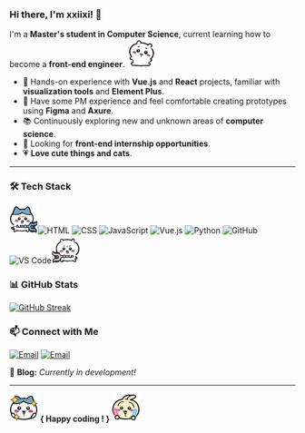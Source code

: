 ### Hi there, I'm xxiixi! 👋 

I'm a **Master's student in Computer Science**, current learning how to become a **front-end engineer**. <img src="assets/yiji_lay.GIF" width="50">

- 🎯 Hands-on experience with **Vue.js** and **React** projects, familiar with **visualization tools** and **Element Plus**.
- 🎨 Have some PM experience and feel comfortable creating prototypes using **Figma** and **Axure**.
- 📚 Continuously exploring new and unknown areas of **computer science**.
- 🔎 Looking for **front-end internship opportunities**.
- 💗 **Love cute things and cats**.

---

### 🛠️ Tech Stack

<img src="assets/8_fight.GIF" width="50">![HTML](https://img.shields.io/badge/-HTML5-E34F26?style=flat&logo=html5&logoColor=white)
![CSS](https://img.shields.io/badge/-CSS3-1572B6?style=flat&logo=css3&logoColor=white)
![JavaScript](https://img.shields.io/badge/-JavaScript-F7DF1E?style=flat&logo=javascript&logoColor=black)
![Vue.js](https://img.shields.io/badge/-Vue.js-42b883?style=flat&logo=vue.js&logoColor=white)
![Python](https://img.shields.io/badge/-Python-3776AB?style=flat&logo=python&logoColor=white)
![GitHub](https://img.shields.io/badge/-GitHub-181717?style=flat&logo=github&logoColor=white)
![VS Code](https://img.shields.io/badge/-VS%20Code-007ACC?style=flat&logo=visual-studio-code&logoColor=white)<img src="assets/yiji_fight.GIF" width="50">

### 📊 GitHub Stats
[![GitHub Streak](https://github-readme-streak-stats.herokuapp.com?user=xxiixi&theme=ocean-gradient&hide_border=true&border_radius=10&card_width=585&card_height=185)](https://git.io/streak-stats)

### 📫 Connect with Me
[![Email](https://img.shields.io/badge/-Edu%20Email-4285F4?style=flat&logo=googlescholar&logoColor=white)](mailto:xwang3234@garech.edu)
[![Email](https://img.shields.io/badge/-Personal%20Email-D14836?style=flat&logo=gmail&logoColor=white)](mailto:scyxw5@gmail.com)

🚀 **Blog:** _Currently in development!_

---

<img src="assets/8_happy.GIF" width="50"> **{ Happy coding ! }** <img src="assets/wusaqi_courage.GIF" width="50">
